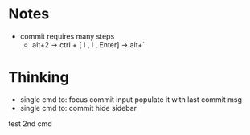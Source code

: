 # Notes

- commit requires many steps
  - alt+2 -> ctrl + [ I , I , Enter] -> alt+`

# Thinking

- single cmd to:
  focus commit input
  populate it with last commit msg
- single cmd to:
  commit
  hide sidebar

test 2nd cmd
